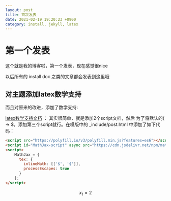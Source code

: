 ```yaml
---
layout: post
title: 首次发表
date: 2021-02-19 19:20:23 +0900
category: install, jekyll, latex
---
```

# 第一个发表

这个就是我的博客啦，第一个发表，现在感觉很nice

以后所有的 install doc 之类的文章都会发表到这里哦

## 对主题添加latex数学支持

而且对原来的改进，添加了数学支持:

[latex数学支持文档](https://www.jianshu.com/p/aa359b3aef0c) ： 其实很简单，就是添加2个script文档，然后 为了将默认的( -> $，添加第三个script就行。在模版中的 \_include/post.html 中添加了如下代码：

``` html
<script src="https://polyfill.io/v3/polyfill.min.js?features=es6"></script>
<script id="MathJax-script" async src="https://cdn.jsdelivr.net/npm/mathjax@3/es5/tex-mml-chtml.js"></script>
<script>
    MathJax = {
      tex: {
        inlineMath: [['$', '$']],
        processEscapes: true
      }
    };
</script>
```

$$x_1 = 2$$
